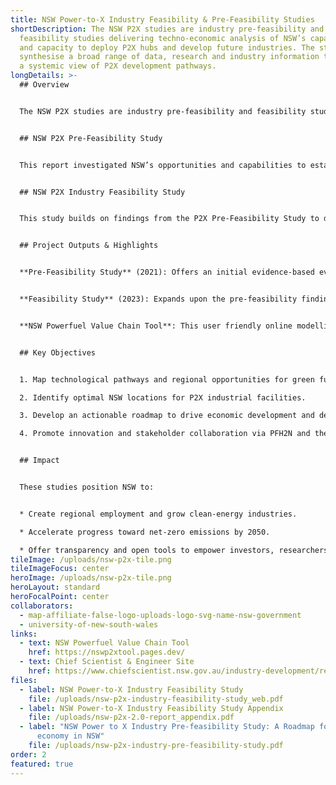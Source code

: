 ```yaml
---
title: NSW Power-to-X Industry Feasibility & Pre-Feasibility Studies
shortDescription: The NSW P2X studies are industry pre-feasibility and
  feasibility studies delivering techno-economic analysis of NSW’s capability
  and capacity to deploy P2X hubs and develop future industries. The studies
  synthesise a broad range of data, research and industry information to provide
  a systemic view of P2X development pathways.
longDetails: >-
  ## Overview


  The NSW P2X studies are industry pre-feasibility and feasibility studies delivering techno-economic analysis of NSW’s capability and capacity to deploy P2X hubs and develop future industries. The studies synthesise a broad range of data, research and industry information to provide a systemic view of P2X development pathways.


  ## NSW P2X Pre-Feasibility Study


  This report investigated NSW’s opportunities and capabilities to establish P2X industries. The study’s objective was to assess the technological pathways of different P2X industries and identify prospective locations for large-scale P2X production in NSW.


  ## NSW P2X Industry Feasibility Study


  This study builds on findings from the P2X Pre-Feasibility Study to deliver a comprehensive assessment of the technical and economic viability of NSW P2X hubs, particularly on green hydrogen, considering production costs, transportation costs and supply chains to existing and future markets.


  ## Project Outputs & Highlights


  **Pre‑Feasibility Study** (2021): Offers an initial evidence‑based evaluation of P2X technologies, identifying scalable production opportunities and ideal locations across NSW, and proposes a detailed roadmap to unlock economic and decarbonisation benefits.


  **Feasibility Study** (2023): Expands upon the pre‑feasibility findings with a robust techno‑economic assessment of potential P2X hubs, examining production and transport costs, supply chain viability, and target markets for green hydrogen and derivatives.


  **NSW Powerfuel Value Chain Tool**: This user friendly online modelling platform enables stakeholders (investors, industry and researchers) to conduct their own site- and product specific feasibility analysis. 


  ## Key Objectives


  1. Map technological pathways and regional opportunities for green fuel production. 

  2. Identify optimal NSW locations for P2X industrial facilities.  

  3. Develop an actionable roadmap to drive economic development and decarbonisation.  

  4. Promote innovation and stakeholder collaboration via PFH2N and the Decarbonisation Innovation Hub.


  ## Impact


  These studies position NSW to:


  * Create regional employment and grow clean-energy industries.  

  * Accelerate progress toward net-zero emissions by 2050.  

  * Offer transparency and open tools to empower investors, researchers, and policymakers.
tileImage: /uploads/nsw-p2x-tile.png
tileImageFocus: center
heroImage: /uploads/nsw-p2x-tile.png
heroLayout: standard
heroFocalPoint: center
collaborators:
  - map-affiliate-false-logo-uploads-logo-svg-name-nsw-government
  - university-of-new-south-wales
links:
  - text: NSW Powerfuel Value Chain Tool
    href: https://nswp2xtool.pages.dev/
  - text: Chief Scientist & Engineer Site
    href: https://www.chiefscientist.nsw.gov.au/industry-development/reports/power-to-x
files:
  - label: NSW Power-to-X Industry Feasibility Study
    file: /uploads/nsw-p2x-industry-feasibility-study_web.pdf
  - label: NSW Power-to-X Industry Feasibility Study Appendix
    file: /uploads/nsw-p2x-2.0-report_appendix.pdf
  - label: "NSW Power to X Industry Pre-feasibility Study: A Roadmap for a P2X
      economy in NSW"
    file: /uploads/nsw-p2x-industry-pre-feasibility-study.pdf
order: 2
featured: true
---
```

